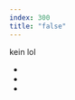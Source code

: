 ```yaml
---
index: 300
title: "false"
---
```


kein lol
<ul class="inline-list">
  <li><a href="https://www.facebook.com/iFSR.de"><span class="icon icon-social-facebook"></span></a></li>
  <li><a href="https://twitter.com/ifsr"><span class="icon icon-social-twitter"></span></a></li>
  <li><a href="https://www.ifsr.de/"><span class="icon icon-ifsr"></span></a></li>
</ul>
